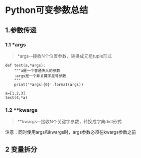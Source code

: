 # Python可变参数总结

## 1.参数传递

### 1.1 *args

> *args--接收N个位置参数，转换成元组tuple形式

```pyhton3
def test(a,*args):
    """a是一个普通传入的参数
    :args是一个非关键字星号参数
    """
    print('*args:{0}'.format(args))
    
a=[1,2,3]
test(4,*a)
```
### 1.2 **kwargs

> **kwargs--接收N个关键字参数，转换成字典dict形式

注意：同时使用args和kwargs时，args参数必须在kwargs参数之前
## 2 变量拆分

